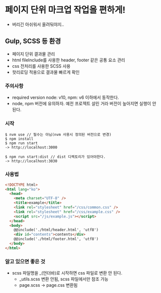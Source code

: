 # 페이지 단위 마크업 작업을 편하게! 
- 버리긴 아쉬워서 올려둬야지..

## Gulp, SCSS 등 환경
- 페이지 단위 결과물 관리
- html fileInclude를 사용한 header, footer 같은 공통 요소 관리
- css 전처리를 사용한 SCSS 사용
- 핫리로딩 적용으로 결과물 빠르게 확인

### 주의사항 
- required version node: v10, npm: v6 이하에서 동작한다.
- node, npm 버전에 유의하자. 예전 프로젝트 살린 거라 버전이 높아지면 실행이 안 된다.

### 시작
```
$ nvm use // 필수는 아님(nvm 사용시 정의된 버전으로 변경)
$ npm install
$ npm run start
-> http://localhost:3000

$ npm run start:dist // dist 디렉토리가 있어야한다.
-> http://localhost:3030
```

### 사용법
```html
<!DOCTYPE html>
<html lang="ko">
  <head>
    <meta charset="UTF-8" />
    <title>example</title>
    <link rel="stylesheet" href="/css/common.css" />
    <link rel="stylesheet" href="/css/example.css" />
    <script src="/js/example.js"></script>
  </head>
  <body>
    @@include('./html/header.html', 'utf8')
    <div id="contents">contents</div>
    @@include('./html/footer.html', 'utf8')
  </body>
</html>
```

### 알고 있으면 좋은 것
- scss 파일명을 _(언더바)로 시작하면 css 파일로 변환 안 된다.
  - _utils.scss 변환 안됨, scss 파일에서만 참조 가능
  - page.scss -> page.css 변환됨
